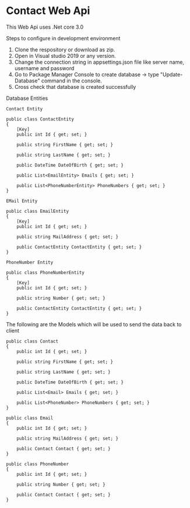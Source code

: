# Contact Web Api

This Web Api uses .Net core 3.0

Steps to configure in development environment

1. Clone the respository or download as zip.
2. Open in Visual studio 2019 or any version.
3. Change the connection string in appsettings.json file like server name, username and password
4. Go to Package Manager Console to create database -> type "Update-Database" command in the console.
5. Cross check that database is created successfully

Database Entities

    Contact Entity

    public class ContactEntity
    {
        [Key]
        public int Id { get; set; }

        public string FirstName { get; set; }

        public string LastName { get; set; }

        public DateTime DateOfBirth { get; set; }

        public List<EmailEntity> Emails { get; set; }

        public List<PhoneNumberEntity> PhoneNumbers { get; set; }
    }
    
    EMail Entity
    
    public class EmailEntity
    {
        [Key]
        public int Id { get; set; }

        public string MailAddress { get; set; } 

        public ContactEntity ContactEntity { get; set; }
    }
    
    PhoneNumber Entity
    
    public class PhoneNumberEntity
    {
        [Key]
        public int Id { get; set; }

        public string Number { get; set; }

        public ContactEntity ContactEntity { get; set; }
    }

The following are the Models which will be used to send the data back to client

    public class Contact
    {
        public int Id { get; set; }

        public string FirstName { get; set; }

        public string LastName { get; set; }

        public DateTime DateOfBirth { get; set; }

        public List<Email> Emails { get; set; }

        public List<PhoneNumber> PhoneNumbers { get; set; }
    }
    
    public class Email
    {
        public int Id { get; set; }

        public string MailAddress { get; set; }

        public Contact Contact { get; set; }
    }
    
    public class PhoneNumber
    {
        public int Id { get; set; }

        public string Number { get; set; }

        public Contact Contact { get; set; }
    }
